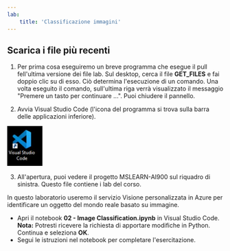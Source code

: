 ```yaml
---
lab:
    title: 'Classificazione immagini'
---
```


## Scarica i file più recenti 

1. Per prima cosa eseguiremo un breve programma che esegue il pull fell'ultima versione dei file lab. Sul desktop, cerca il file **GET_FILES** e fai doppio clic su di esso. Ciò determina l'esecuzione di un comando. Una volta eseguito il comando, sull'ultima riga verrà visualizzato il messaggio "Premere un tasto per continuare ...". Puoi chiudere il pannello.

2.  Avvia Visual Studio Code (l'icona del programma si trova sulla barra delle applicazioni inferiore). 

![Icona di Visual Studio Code](./images/vscode.jpg)

3. All'apertura, puoi vedere il progetto MSLEARN-AI900 sul riquadro di sinistra. Questo file contiene i lab del corso. 

In questo laboratorio useremo il servizio Visione personalizzata in Azure per identificare un oggetto del mondo reale basato su immagine.

-  Apri il notebook **02 - Image Classification.ipynb** in Visual Studio Code.
    **Nota:** Potresti ricevere la richiesta di apportare modifiche in Python. Continua e seleziona **OK**.
-  Segui le istruzioni nel notebook per completare l'esercitazione.
